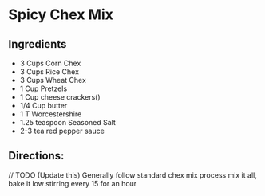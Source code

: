 # Spicy Chex Mix

## Ingredients

- 3 Cups Corn Chex
- 3 Cups Rice Chex
- 3 Cups Wheat Chex
- 1 Cup Pretzels
- 1 Cup cheese crackers()
- 1/4 Cup butter
- 1 T Worcestershire
- 1.25 teaspoon Seasoned Salt
- 2-3 tea red pepper sauce

## Directions:
// TODO (Update this)
Generally follow standard chex mix process
mix it all, bake it low stirring every 15 for an hour

